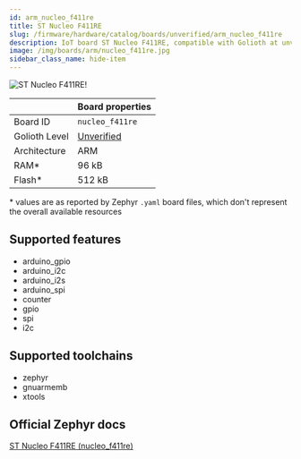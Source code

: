 ```yaml
---
id: arm_nucleo_f411re
title: ST Nucleo F411RE
slug: /firmware/hardware/catalog/boards/unverified/arm_nucleo_f411re
description: IoT board ST Nucleo F411RE, compatible with Golioth at unverified level.
image: /img/boards/arm/nucleo_f411re.jpg
sidebar_class_name: hide-item
---
```


[//]: # (This is an auto-generated file, do not edit! Changes to it will be lost upon re-generation)

![ST Nucleo F411RE!](/img/boards/arm/nucleo_f411re.jpg "ST Nucleo F411RE")

|                | Board properties     |
| -------------  | -------------------- |
| Board ID       | `nucleo_f411re` |
| Golioth Level  | [Unverified](/firmware/hardware#unverified-boards) |
| Architecture   | ARM |
| RAM*           | 96 kB |
| Flash*         | 512 kB |

\* values are as reported by Zephyr `.yaml` board files, which don't represent the overall available resources



## Supported features

* arduino_gpio
* arduino_i2c
* arduino_i2s
* arduino_spi
* counter
* gpio
* spi
* i2c

## Supported toolchains

* zephyr
* gnuarmemb
* xtools

## Official Zephyr docs

[ST Nucleo F411RE (nucleo_f411re)](https://docs.zephyrproject.org/latest/boards/arm/nucleo_f411re/doc/index.html)

